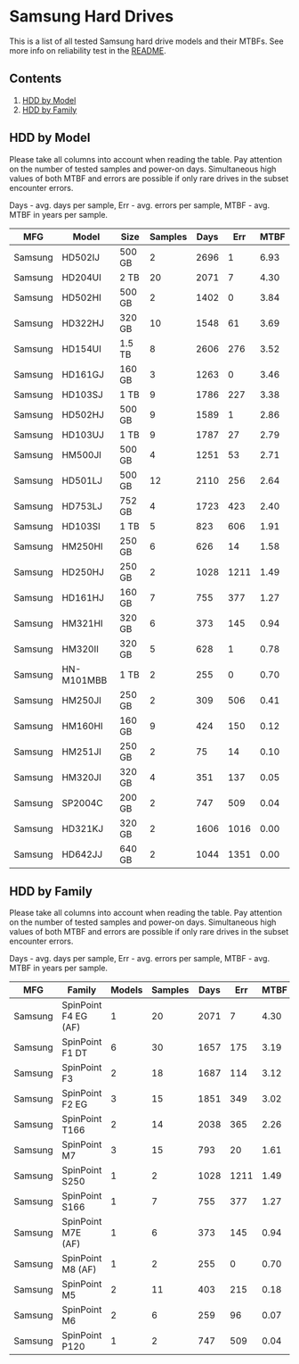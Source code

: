 Samsung Hard Drives
===================

This is a list of all tested Samsung hard drive models and their MTBFs. See more
info on reliability test in the [README](https://github.com/bsdhw/SMART).

Contents
--------

1. [ HDD by Model  ](#hdd-by-model)
2. [ HDD by Family ](#hdd-by-family)

HDD by Model
------------

Please take all columns into account when reading the table. Pay attention on the
number of tested samples and power-on days. Simultaneous high values of both MTBF
and errors are possible if only rare drives in the subset encounter errors.

Days - avg. days per sample,
Err  - avg. errors per sample,
MTBF - avg. MTBF in years per sample.

| MFG       | Model              | Size   | Samples | Days  | Err   | MTBF |
|-----------|--------------------|--------|---------|-------|-------|------|
| Samsung   | HD502IJ            | 500 GB | 2       | 2696  | 1     | 6.93   |
| Samsung   | HD204UI            | 2 TB   | 20      | 2071  | 7     | 4.30   |
| Samsung   | HD502HI            | 500 GB | 2       | 1402  | 0     | 3.84   |
| Samsung   | HD322HJ            | 320 GB | 10      | 1548  | 61    | 3.69   |
| Samsung   | HD154UI            | 1.5 TB | 8       | 2606  | 276   | 3.52   |
| Samsung   | HD161GJ            | 160 GB | 3       | 1263  | 0     | 3.46   |
| Samsung   | HD103SJ            | 1 TB   | 9       | 1786  | 227   | 3.38   |
| Samsung   | HD502HJ            | 500 GB | 9       | 1589  | 1     | 2.86   |
| Samsung   | HD103UJ            | 1 TB   | 9       | 1787  | 27    | 2.79   |
| Samsung   | HM500JI            | 500 GB | 4       | 1251  | 53    | 2.71   |
| Samsung   | HD501LJ            | 500 GB | 12      | 2110  | 256   | 2.64   |
| Samsung   | HD753LJ            | 752 GB | 4       | 1723  | 423   | 2.40   |
| Samsung   | HD103SI            | 1 TB   | 5       | 823   | 606   | 1.91   |
| Samsung   | HM250HI            | 250 GB | 6       | 626   | 14    | 1.58   |
| Samsung   | HD250HJ            | 250 GB | 2       | 1028  | 1211  | 1.49   |
| Samsung   | HD161HJ            | 160 GB | 7       | 755   | 377   | 1.27   |
| Samsung   | HM321HI            | 320 GB | 6       | 373   | 145   | 0.94   |
| Samsung   | HM320II            | 320 GB | 5       | 628   | 1     | 0.78   |
| Samsung   | HN-M101MBB         | 1 TB   | 2       | 255   | 0     | 0.70   |
| Samsung   | HM250JI            | 250 GB | 2       | 309   | 506   | 0.41   |
| Samsung   | HM160HI            | 160 GB | 9       | 424   | 150   | 0.12   |
| Samsung   | HM251JI            | 250 GB | 2       | 75    | 14    | 0.10   |
| Samsung   | HM320JI            | 320 GB | 4       | 351   | 137   | 0.05   |
| Samsung   | SP2004C            | 200 GB | 2       | 747   | 509   | 0.04   |
| Samsung   | HD321KJ            | 320 GB | 2       | 1606  | 1016  | 0.00   |
| Samsung   | HD642JJ            | 640 GB | 2       | 1044  | 1351  | 0.00   |

HDD by Family
-------------

Please take all columns into account when reading the table. Pay attention on the
number of tested samples and power-on days. Simultaneous high values of both MTBF
and errors are possible if only rare drives in the subset encounter errors.

Days - avg. days per sample,
Err  - avg. errors per sample,
MTBF - avg. MTBF in years per sample.

| MFG       | Family                 | Models | Samples | Days  | Err   | MTBF |
|-----------|------------------------|--------|---------|-------|-------|------|
| Samsung   | SpinPoint F4 EG (AF)   | 1      | 20      | 2071  | 7     | 4.30   |
| Samsung   | SpinPoint F1 DT        | 6      | 30      | 1657  | 175   | 3.19   |
| Samsung   | SpinPoint F3           | 2      | 18      | 1687  | 114   | 3.12   |
| Samsung   | SpinPoint F2 EG        | 3      | 15      | 1851  | 349   | 3.02   |
| Samsung   | SpinPoint T166         | 2      | 14      | 2038  | 365   | 2.26   |
| Samsung   | SpinPoint M7           | 3      | 15      | 793   | 20    | 1.61   |
| Samsung   | SpinPoint S250         | 1      | 2       | 1028  | 1211  | 1.49   |
| Samsung   | SpinPoint S166         | 1      | 7       | 755   | 377   | 1.27   |
| Samsung   | SpinPoint M7E (AF)     | 1      | 6       | 373   | 145   | 0.94   |
| Samsung   | SpinPoint M8 (AF)      | 1      | 2       | 255   | 0     | 0.70   |
| Samsung   | SpinPoint M5           | 2      | 11      | 403   | 215   | 0.18   |
| Samsung   | SpinPoint M6           | 2      | 6       | 259   | 96    | 0.07   |
| Samsung   | SpinPoint P120         | 1      | 2       | 747   | 509   | 0.04   |
